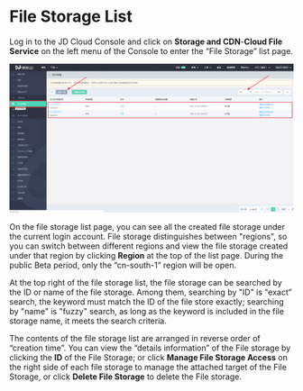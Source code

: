 # File Storage List

Log in to the JD Cloud Console and click on **Storage and CDN**-**Cloud File Service** on the left menu of the Console to enter the “File Storage” list page. 

![list](../../../../image/Cloud-File-Service/list.png)

On the file storage list page, you can see all the created file storage under the current login account. File storage distinguishes between "regions", so you can switch between different regions and view the file storage created under that region by clicking **Region** at the top of the list page. During the public Beta period, only the “cn-south-1” region will be open.

 

At the top right of the file storage list, the file storage can be searched by the ID or name of the file storage. Among them, searching by "ID" is "exact” search, the keyword must match the ID of the file store exactly; searching by "name" is "fuzzy" search, as long as the keyword is included in the file storage name, it meets the search criteria.

 

The contents of the file storage list are arranged in reverse order of “creation time”. You can view the “details information” of the File storage by clicking the **ID** of the File Storage; or click **Manage File Storage Access** on the right side of each file storage to manage the attached target of the File Storage, or click **Delete File Storage** to delete the File storage.
